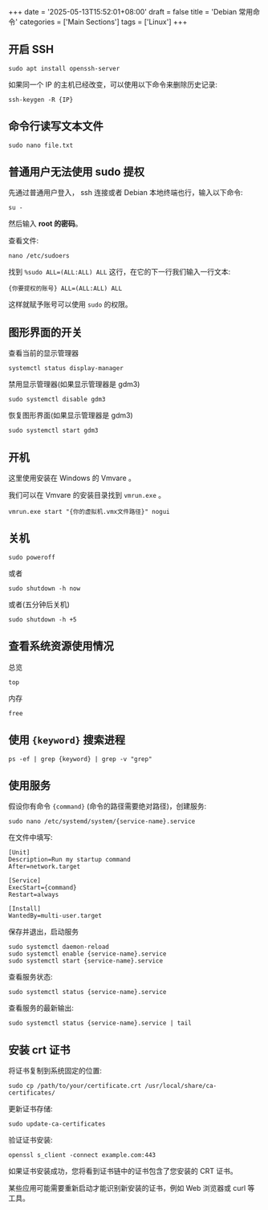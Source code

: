 +++
date = '2025-05-13T15:52:01+08:00'
draft = false
title = 'Debian 常用命令'
categories = ['Main Sections']
tags = ['Linux']
+++

## 开启 SSH
```shell
sudo apt install openssh-server
```

如果同一个 IP 的主机已经改变，可以使用以下命令来删除历史记录:

```
ssh-keygen -R {IP}
```

## 命令行读写文本文件
```shell
sudo nano file.txt
```

## 普通用户无法使用 sudo 提权
先通过普通用户登入， ssh 连接或者 Debian 本地终端也行，输入以下命令:

```shell
su -
```

然后输入 **root 的密码**。

查看文件:

```shell
nano /etc/sudoers
```

找到 `%sudo ALL=(ALL:ALL) ALL` 这行，在它的下一行我们输入一行文本:

```shell
{你要提权的账号} ALL=(ALL:ALL) ALL
```

这样就赋予账号可以使用 `sudo` 的权限。

## 图形界面的开关
查看当前的显示管理器

```shell
systemctl status display-manager
```

禁用显示管理器(如果显示管理器是 gdm3)

```shell
sudo systemctl disable gdm3
```

恢复图形界面(如果显示管理器是 gdm3)

```shell
sudo systemctl start gdm3
```

## 开机
这里使用安装在 Windows 的 Vmvare 。

我们可以在 Vmvare 的安装目录找到 `vmrun.exe` 。

```shell
vmrun.exe start "{你的虚拟机.vmx文件路径}" nogui
```

## 关机
```shell
sudo poweroff
```

或者

```shell
sudo shutdown -h now
```

或者(五分钟后关机)

```shell
sudo shutdown -h +5
```

## 查看系统资源使用情况
总览

```shell
top
```

内存

```shell
free
```

## 使用 `{keyword}` 搜索进程
```shell
ps -ef | grep {keyword} | grep -v "grep"
```

## 使用服务
假设你有命令 `{command}` (命令的路径需要绝对路径)，创建服务:

```shell
sudo nano /etc/systemd/system/{service-name}.service
```

在文件中填写:

``` {name = ".service"}
[Unit]
Description=Run my startup command
After=network.target

[Service]
ExecStart={command}
Restart=always

[Install]
WantedBy=multi-user.target
```

保存并退出，启动服务

```shell
sudo systemctl daemon-reload
sudo systemctl enable {service-name}.service
sudo systemctl start {service-name}.service
```

查看服务状态:

```shell
sudo systemctl status {service-name}.service
```

查看服务的最新输出:

```shell
sudo systemctl status {service-name}.service | tail
```

## 安装 crt 证书
将证书复制到系统固定的位置:

```shell
sudo cp /path/to/your/certificate.crt /usr/local/share/ca-certificates/
```

更新证书存储:

```shell
sudo update-ca-certificates
```

验证证书安装:

```shell
openssl s_client -connect example.com:443
```

如果证书安装成功，您将看到证书链中的证书包含了您安装的 CRT 证书。

某些应用可能需要重新启动才能识别新安装的证书，例如 Web 浏览器或 curl 等工具。
